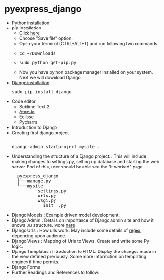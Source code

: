 # pyexpress_django

- Python installation
- pip installation
  - Click [here](https://bootstrap.pypa.io/get-pip.py)
  - Choose "Save file" option.
  - Open your terminal (CTRL+ALT+T) and run following two commands.
  - <pre>cd ~/Downloads</pre>
  - <pre>sudo python get-pip.py</pre>
  - Now you have python package manager installed on your system. Next we will download Django
- [Django installation](https://docs.djangoproject.com/en/1.10/topics/install/)
  <pre>
  sudo pip install django
  </pre>
- Code editor
  - Sublime Text 2
  - [Atom.io](https://atom.io)
  - Eclipse
  - Pycharm
- Introduction to Django
- Creating first django project
  <pre> 
  django-admin startproject mysite . 
  </pre>
- Understanding the structure of a Django project. : This will include making changes to settings.py, setting up database and starting the web server. End of this, user should be able see the "It worked" page.
  <pre>
    pyexpress_django
    ├───manage.py
    └───mysite
            settings.py
            urls.py
            wsgi.py
            __init__.py
  </pre>
- Django Models : Example driven model development.
- Django Admin : Details on importance of Django admin site and how it shows DB structure. More [here](https://docs.djangoproject.com/en/1.10/ref/contrib/admin/)
- Django Urls : How urls work. May include some details of [regex](https://docs.djangoproject.com/en/1.10/topics/http/urls/), depending upon audience.
- Django Views : Mapping of Urls to Views. Create and write some Py logic.
- Django Templates : Introduction to HTML. Display the changes made in the view defined previously. Some more information on templating engines if time permits.
- Django Forms
- Further Readings and References to follow.
